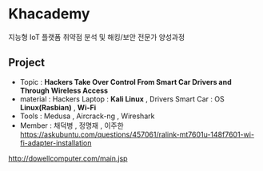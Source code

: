 # Khacademy
지능형 IoT 플랫폼 취약점 분석 및 해킹/보안 전문가 양성과정

## Project
*  Topic : **Hackers Take Over Control From Smart Car Drivers and Through Wireless Access**
* material : Hackers Laptop : **Kali Linux** , Drivers Smart Car : OS **Linux(Rasbian)** , **Wi-Fi**
*  Tools : Medusa , Aircrack-ng , Wireshark
*  Member : 채덕병 , 정명재 , 이주한 
https://askubuntu.com/questions/457061/ralink-mt7601u-148f7601-wi-fi-adapter-installation


http://dowellcomputer.com/main.jsp
